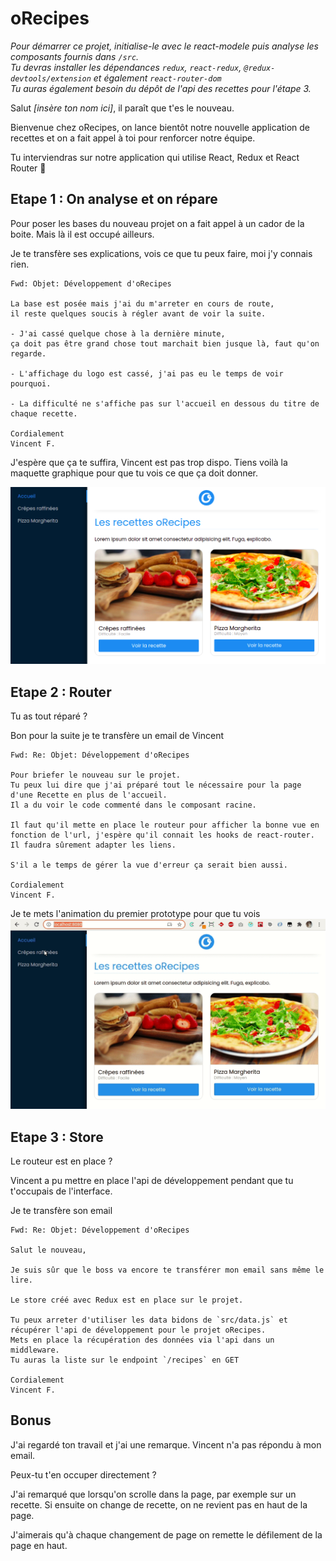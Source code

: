 # oRecipes

_Pour démarrer ce projet, initialise-le avec le react-modele puis analyse les composants fournis dans `/src`._  
_Tu devras installer les dépendances `redux`, `react-redux`, `@redux-devtools/extension` et également `react-router-dom`_  
_Tu auras également besoin du dépôt de l'api des recettes pour l'étape 3._

Salut _[insère ton nom ici]_, il paraît que t'es le nouveau.

Bienvenue chez oRecipes, on lance bientôt notre nouvelle application de recettes et on a fait appel à toi pour renforcer notre équipe.

Tu interviendras sur notre application qui utilise React, Redux et React Router :tada:

## Etape 1 : On analyse et on répare

Pour poser les bases du nouveau projet on a fait appel à un cador de la boite. Mais là il est occupé ailleurs.

Je te transfère ses explications, vois ce que tu peux faire, moi j'y connais rien.

```
Fwd: Objet: Développement d'oRecipes

La base est posée mais j'ai du m'arreter en cours de route, 
il reste quelques soucis à régler avant de voir la suite.

- J'ai cassé quelque chose à la dernière minute, 
ça doit pas être grand chose tout marchait bien jusque là, faut qu'on regarde.

- L'affichage du logo est cassé, j'ai pas eu le temps de voir pourquoi.

- La difficulté ne s'affiche pas sur l'accueil en dessous du titre de chaque recette.

Cordialement
Vincent F.
```

J'espère que ça te suffira, Vincent est pas trop dispo. Tiens voilà la maquette graphique pour que tu vois ce que ça doit donner.

!['résultat'](./resultat.png)

## Etape 2 : Router

Tu as tout réparé ?

Bon pour la suite je te transfère un email de Vincent

```
Fwd: Re: Objet: Développement d'oRecipes

Pour briefer le nouveau sur le projet. 
Tu peux lui dire que j'ai préparé tout le nécessaire pour la page d'une Recette en plus de l'accueil.
Il a du voir le code commenté dans le composant racine.

Il faut qu'il mette en place le routeur pour afficher la bonne vue en fonction de l'url, j'espère qu'il connait les hooks de react-router. 
Il faudra sûrement adapter les liens.

S'il a le temps de gérer la vue d'erreur ça serait bien aussi.

Cordialement
Vincent F.
```

Je te mets l'animation du premier prototype pour que tu vois
!['résultat'](./resultat.gif)

## Etape 3 : Store

Le routeur est en place ?

Vincent a pu mettre en place l'api de développement pendant que tu t'occupais de l'interface.

Je te transfère son email

```
Fwd: Re: Objet: Développement d'oRecipes

Salut le nouveau,

Je suis sûr que le boss va encore te transférer mon email sans même le lire.

Le store créé avec Redux est en place sur le projet. 

Tu peux arreter d'utiliser les data bidons de `src/data.js` et récupérer l'api de développement pour le projet oRecipes.
Mets en place la récupération des données via l'api dans un middleware.
Tu auras la liste sur le endpoint `/recipes` en GET

Cordialement
Vincent F.
```

## Bonus

J'ai regardé ton travail et j'ai une remarque. Vincent n'a pas répondu à mon email.

Peux-tu t'en occuper directement ?

J'ai remarqué que lorsqu'on scrolle dans la page, par exemple sur un recette. Si ensuite on change de recette, on ne revient pas en haut de la page.

J'aimerais qu'à chaque changement de page on remette le défilement de la page en haut.
